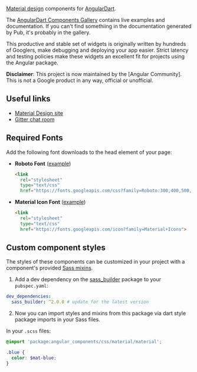 [Material design] components for [AngularDart].

The [AngularDart Components Gallery] contains live examples and documentation.
If you can't find somethiing in the documentation generated by Pub, it's
probably in the gallery.

This productive and stable set of widgets is originally written by hundreds of
Googlers, make debugging and deploying your app easier. Strict latency and
testing policies make these widgets an excellent fit for projects using the
Angular package.

**Disclaimer**: This project is now maintained by the [Angular Community]. This
is not a Google product in any way, official or unofficial.

[Material design]: https://material.io/guidelines
[AngularDart]: https://angulardart.xyz
[AngularDart Components Gallery]: https://gallery.angulardart.xyz
[AngularDart Community]: https://github.com/angulardart-community

## Useful links

* [Material Design site](https://material.io)
* [Gitter chat room](https://gitter.im/angulardart/community)

## Required Fonts

Add the following font downloads to the head element of your page:

* __Roboto Font__
([example](https://github.com/angulardart-community/angular_components/blob/7f254c89cbbd512cc284a7e9d03bb687f9948bd9/angular_gallery/lib/builder/template/index.html.mustache#L9))

  ```html
  <link
    rel="stylesheet"
    type="text/css"
    href="https://fonts.googleapis.com/css?family=Roboto:300,400,500,700">
  ```

* __Material Icon Font__
([example](https://github.com/angulardart-community/angular_components/blob/7f254c89cbbd512cc284a7e9d03bb687f9948bd9/angular_gallery/lib/builder/template/index.html.mustache#L11))

  ```html
  <link
    rel="stylesheet"
    type="text/css"
    href="https://fonts.googleapis.com/icon?family=Material+Icons">
  ```

## Custom component styles

The styles of these components can be customized in your project with a
component's provided [Sass mixins](https://sass-lang.com/guide#topic-6).

1. Add a dev dependency on the
[sass_builder](https://pub.dev/packages/sass_builder) package to your
`pubspec.yaml`:

  ```yaml
  dev_dependencies:
    sass_builder: ^2.0.0 # update for the latest version
  ```

2. Now you can import styles and mixins from this package via dart style package
imports in your Sass files.

  In your `.scss` files:

  ```scss
  @import 'package:angular_components/css/material/material';

  .blue {
    color: $mat-blue;
  }
  ```
